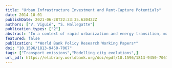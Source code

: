 ```yaml
---
title: "Urban Infrastructure Investment and Rent-Capture Potentials"
date: 2014-10-01
publishDate: 2021-06-28T22:33:35.630422Z
authors: ["V. Viguié", "S. Hallegatte"]
publication_types: ["2"]
abstract: "In a context of rapid urbanization and energy transition, massive investments will be required to develop efficient public transport networks. Capturing the increase in land value caused by transport infrastructure (for exam- ple, through a betterment tax) appears a promising way to finance public transport. However, it is no trivial task, as it is difficult to anticipate the rent creation. This paper uses a simple city model based on urban economic theory to compute the rent created by improvements in public transport infrastructure in Paris, France. To apply in places where models or data are not available, a reduced form of the model is shown to provide acceptable approxima- tions of the rent creation. Simulations confirm that land value capture can finance a significant part of transport investments. The simulations also show that value capture potentials are influenced by what happens in the entire agglomeration. Simultaneous infrastructure investments in different parts of the city play a significant role, as they change overall accessibility patterns. Evolutions taking place in other cities also have a comparable influence. Non-local effects can change the total potential for land value capture and multiply this potential by as much as a factor of two."
featured: false
publication: "*World Bank Policy Research Working Papers*"
doi: "10.1596/1813-9450-7067"
tags: ["Transport emissions","Modelling city evolutions",]
url_pdf: https://elibrary.worldbank.org/doi/epdf/10.1596/1813-9450-7067
---
```


